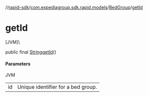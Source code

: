 //[rapid-sdk](../../../index.md)/[com.expediagroup.sdk.rapid.models](../index.md)/[BedGroup](index.md)/[getId](get-id.md)

# getId

[JVM]\

public final [String](https://docs.oracle.com/javase/8/docs/api/java/lang/String.html)[getId](get-id.md)()

#### Parameters

JVM

| | |
|---|---|
| id | Unique identifier for a bed group. |
